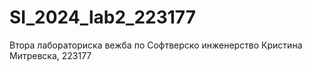 # SI_2024_lab2_223177
Втора лабораториска вежба по Софтверско инженерство
Кристина Митревска, 223177

